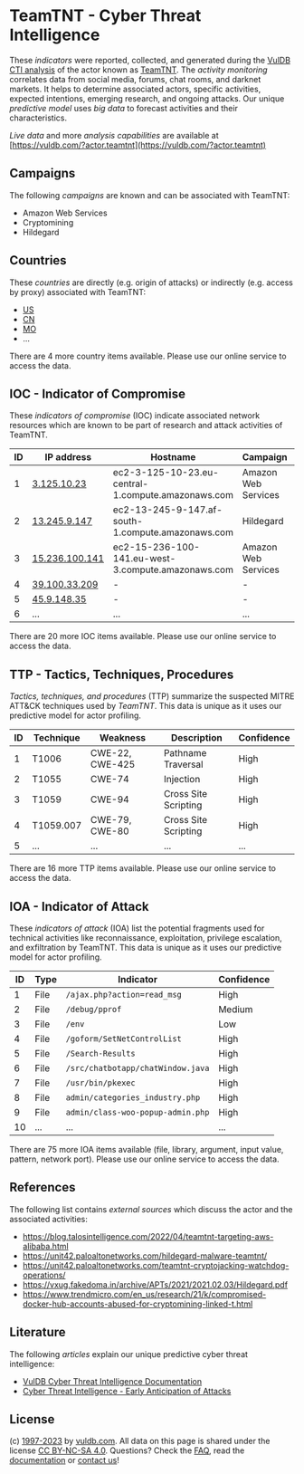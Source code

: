 # TeamTNT - Cyber Threat Intelligence

These _indicators_ were reported, collected, and generated during the [VulDB CTI analysis](https://vuldb.com/?kb.cti) of the actor known as [TeamTNT](https://vuldb.com/?actor.teamtnt). The _activity monitoring_ correlates data from social media, forums, chat rooms, and darknet markets. It helps to determine associated actors, specific activities, expected intentions, emerging research, and ongoing attacks. Our unique _predictive model_ uses _big data_ to forecast activities and their characteristics.

_Live data_ and more _analysis capabilities_ are available at [https://vuldb.com/?actor.teamtnt](https://vuldb.com/?actor.teamtnt)

## Campaigns

The following _campaigns_ are known and can be associated with TeamTNT:

* Amazon Web Services
* Cryptomining
* Hildegard

## Countries

These _countries_ are directly (e.g. origin of attacks) or indirectly (e.g. access by proxy) associated with TeamTNT:

* [US](https://vuldb.com/?country.us)
* [CN](https://vuldb.com/?country.cn)
* [MO](https://vuldb.com/?country.mo)
* ...

There are 4 more country items available. Please use our online service to access the data.

## IOC - Indicator of Compromise

These _indicators of compromise_ (IOC) indicate associated network resources which are known to be part of research and attack activities of TeamTNT.

ID | IP address | Hostname | Campaign | Confidence
-- | ---------- | -------- | -------- | ----------
1 | [3.125.10.23](https://vuldb.com/?ip.3.125.10.23) | ec2-3-125-10-23.eu-central-1.compute.amazonaws.com | Amazon Web Services | Medium
2 | [13.245.9.147](https://vuldb.com/?ip.13.245.9.147) | ec2-13-245-9-147.af-south-1.compute.amazonaws.com | Hildegard | Medium
3 | [15.236.100.141](https://vuldb.com/?ip.15.236.100.141) | ec2-15-236-100-141.eu-west-3.compute.amazonaws.com | Amazon Web Services | Medium
4 | [39.100.33.209](https://vuldb.com/?ip.39.100.33.209) | - | - | High
5 | [45.9.148.35](https://vuldb.com/?ip.45.9.148.35) | - | - | High
6 | ... | ... | ... | ...

There are 20 more IOC items available. Please use our online service to access the data.

## TTP - Tactics, Techniques, Procedures

_Tactics, techniques, and procedures_ (TTP) summarize the suspected MITRE ATT&CK techniques used by _TeamTNT_. This data is unique as it uses our predictive model for actor profiling.

ID | Technique | Weakness | Description | Confidence
-- | --------- | -------- | ----------- | ----------
1 | T1006 | CWE-22, CWE-425 | Pathname Traversal | High
2 | T1055 | CWE-74 | Injection | High
3 | T1059 | CWE-94 | Cross Site Scripting | High
4 | T1059.007 | CWE-79, CWE-80 | Cross Site Scripting | High
5 | ... | ... | ... | ...

There are 16 more TTP items available. Please use our online service to access the data.

## IOA - Indicator of Attack

These _indicators of attack_ (IOA) list the potential fragments used for technical activities like reconnaissance, exploitation, privilege escalation, and exfiltration by TeamTNT. This data is unique as it uses our predictive model for actor profiling.

ID | Type | Indicator | Confidence
-- | ---- | --------- | ----------
1 | File | `/ajax.php?action=read_msg` | High
2 | File | `/debug/pprof` | Medium
3 | File | `/env` | Low
4 | File | `/goform/SetNetControlList` | High
5 | File | `/Search-Results` | High
6 | File | `/src/chatbotapp/chatWindow.java` | High
7 | File | `/usr/bin/pkexec` | High
8 | File | `admin/categories_industry.php` | High
9 | File | `admin/class-woo-popup-admin.php` | High
10 | ... | ... | ...

There are 75 more IOA items available (file, library, argument, input value, pattern, network port). Please use our online service to access the data.

## References

The following list contains _external sources_ which discuss the actor and the associated activities:

* https://blog.talosintelligence.com/2022/04/teamtnt-targeting-aws-alibaba.html
* https://unit42.paloaltonetworks.com/hildegard-malware-teamtnt/
* https://unit42.paloaltonetworks.com/teamtnt-cryptojacking-watchdog-operations/
* https://vxug.fakedoma.in/archive/APTs/2021/2021.02.03/Hildegard.pdf
* https://www.trendmicro.com/en_us/research/21/k/compromised-docker-hub-accounts-abused-for-cryptomining-linked-t.html

## Literature

The following _articles_ explain our unique predictive cyber threat intelligence:

* [VulDB Cyber Threat Intelligence Documentation](https://vuldb.com/?kb.cti)
* [Cyber Threat Intelligence - Early Anticipation of Attacks](https://www.scip.ch/en/?labs.20201022)

## License

(c) [1997-2023](https://vuldb.com/?kb.changelog) by [vuldb.com](https://vuldb.com/?kb.about). All data on this page is shared under the license [CC BY-NC-SA 4.0](https://creativecommons.org/licenses/by-nc-sa/4.0/). Questions? Check the [FAQ](https://vuldb.com/?kb.faq), read the [documentation](https://vuldb.com/?kb) or [contact us](https://vuldb.com/?contact)!
